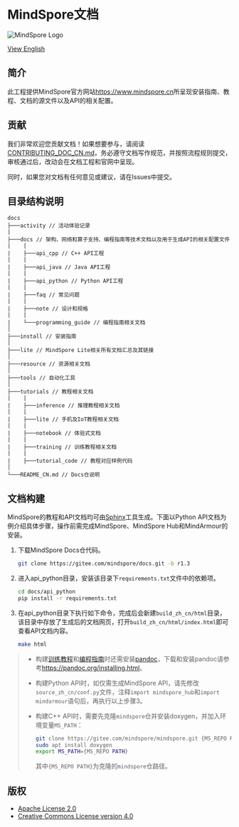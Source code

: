 ﻿# MindSpore文档

![MindSpore Logo](resource/MindSpore-logo.png)

[View English](./README.md)

## 简介

此工程提供MindSpore官方网站<https://www.mindspore.cn>所呈现安装指南、教程、文档的源文件以及API的相关配置。

## 贡献

我们非常欢迎您贡献文档！如果想要参与，请阅读[CONTRIBUTING_DOC_CN.md](./CONTRIBUTING_DOC_CN.md)，务必遵守文档写作规范，并按照流程规则提交，审核通过后，改动会在文档工程和官网中呈现。

同时，如果您对文档有任何意见或建议，请在Issues中提交。

## 目录结构说明

```text
docs
├───activity // 活动体验记录
|
├───docs // 架构、网络和算子支持、编程指南等技术文档以及用于生成API的相关配置文件
|    |
|    ├───api_cpp // C++ API工程
|    |
|    ├───api_java // Java API工程
|    |
|    ├───api_python // Python API工程
|    |
|    ├───faq // 常见问题
|    |
|    ├───note // 设计和规格
|    |
|    └───programming_guide // 编程指南相关文档
│
├───install // 安装指南
│
├───lite // MindSpore Lite相关所有文档汇总及其链接  
│
├───resource // 资源相关文档
│
├───tools // 自动化工具
│
├───tutorials // 教程相关文档
|    |
|    ├───inference // 推理教程相关文档
|    |
|    ├───lite // 手机及IoT教程相关文档
|    |
|    ├───notebook // 体验式文档
|    |
|    ├───training // 训练教程相关文档
|    |
|    ├───tutorial_code // 教程对应样例代码
│
└───README_CN.md // Docs仓说明
```

## 文档构建

MindSpore的教程和API文档均可由[Sphinx](https://www.sphinx-doc.org/en/master/)工具生成。下面以Python API文档为例介绍具体步骤，操作前需完成MindSpore、MindSpore Hub和MindArmour的安装。

1. 下载MindSpore Docs仓代码。

   ```bash
   git clone https://gitee.com/mindspore/docs.git -b r1.3
   ```

2. 进入api_python目录，安装该目录下`requirements.txt`文件中的依赖项。

   ```bash
   cd docs/api_python
   pip install -r requirements.txt
   ```

3. 在api_python目录下执行如下命令，完成后会新建`build_zh_cn/html`目录，该目录中存放了生成后的文档网页，打开`build_zh_cn/html/index.html`即可查看API文档内容。

   ```bash
   make html
   ```

> - 构建[训练教程](https://gitee.com/mindspore/docs/tree/master/tutorials/training)和[编程指南](https://gitee.com/mindspore/docs/tree/master/docs/programming_guide)时还需安装[pandoc](https://pandoc.org/)，下载和安装pandoc请参考<https://pandoc.org/installing.html>。
>
> - 构建Python API时，如仅需生成MindSpore API，请先修改`source_zh_cn/conf.py`文件，注释`import mindspore_hub`和`import mindarmour`语句后，再执行以上步骤3。
>
> - 构建C++ API时，需要先克隆`mindspore`仓并安装doxygen，并加入环境变量`MS_PATH`：
>
>   ```bash
>   git clone https://gitee.com/mindspore/mindspore.git {MS_REPO PATH} -b r1.3
>   sudo apt install doxygen
>   export MS_PATH={MS_REPO PATH}
>   ```
>
>   其中`{MS_REPO PATH}`为克隆的`mindspore`仓路径。

## 版权

- [Apache License 2.0](LICENSE)
- [Creative Commons License version 4.0](LICENSE-CC-BY-4.0)
